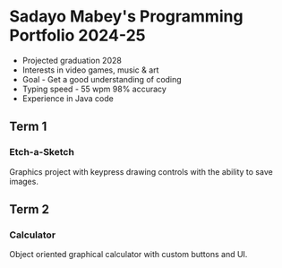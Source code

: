 # Sadayo Mabey's Programming Portfolio 2024-25
* Projected graduation 2028
* Interests in video games, music & art
* Goal - Get a good understanding of coding
* Typing speed - 55 wpm 98% accuracy
* Experience in Java code

## Term 1
### Etch-a-Sketch
Graphics project with keypress drawing controls with the ability to save images.


## Term 2
### Calculator
Object oriented graphical calculator with custom buttons and UI.
